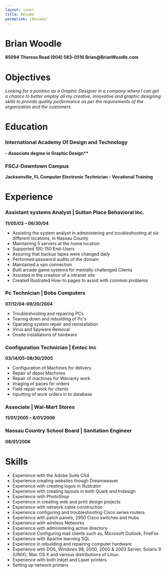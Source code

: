 ```yaml
---
layout: inner
title: Resume
permalink: /Resume/
---
```


<h1> Brian Woodle </h1>
<b> 85094 Theresa Road </b>   
<b> (904) 583-0516  </b>    
<b> Brian@BrianWoodle.com </b>   
<h1> Objectives </h1>
<i> Looking for a position as a Graphic Designer in a company where I can get a chance to better employ all my creative, innovative and graphic designing skills to provide quality performance as per the requirements of the organization and the customers. </i>
<h1> Education </h1> 
<h3> International Academy Of Design and Technology </h3>  
<b> - Associate degree in Graphic Design** </b>  
<p>
<H3> FSCJ-Downtown Campus </H3> 
<b> Jacksonville, FL </B> 
<b> Computer Electronic Technician  - Vocational Training </b>

<h1> Experience </h1>  
<h3> Assistant systems Analyst | Sutton Place Behavioral Inc.</h3> 
<b> 11/05/03 – 06/30/04 </b>
<ul>
<li> Assisting the system analyst in administering and troubleshooting at six
 different locations, in Nassau County </li>
<li> Maintaining 5 servers at the home location </li>
<li>  Supported 100-150 End-Users </li>
<li> Assuring that backup tapes were changed daily </li>
<li> Performed password audits of the domain </li>
<li> Maintained a vpn connection </li>
<li> Built arcade game systems for mentally challenged Clients </li>
<li> Assisted in the creation of a intranet site </li>
<li> Created illustrated How-to pages to assist with common problems </li>
  </ul>
  <p>
  <h3> Pc Technician | Bobs Computers   </h3>
<b> 07/12/04-09/20/2004 </b>
<ul>
  <li> Troubleshooting and repairing PCs </li>
  <li> Tearing down and rebuilding of Pc's </li>
 <li> Operating system repair and reinstallation </li>
 <li> Virus and Spyware Removal </li>
 <li> Onsite installations of hardware </li>  
</ul>
<h3> Configuration Technician | Emtec Inc </h3>   
<b> 03/14/05-08/30/2005 </b>
<ul>
<li> Configuration of Machines for delivery </li>
  <li> Repair of depot Machines </li>
<li>  Repair of machines for Warranty work </li>
  <li> Imaging of paces for orders </li>
  <li> Field repair work  for clients </li>
  <li>Inputting of work orders in to database </li>
  </ul>
  <h3> Associate | Wal-Mart Stores </h3>
<b> 11/01/2005 – 8/01/2006 </b>
<h3> Nassau Country School Board | Sanitation Engineer </h3>  
<b>08/01/2006 </b> 
<h1> Skills </h1>
<ul>
<li> Experience with the Adobe Suite CS4 </li>
<li> Experience creating websites though Dreamweaver </li>
<li> Experience with  creating logos in  Illustrator </li>
<li> Experience with creating layouts in both Quark and Indesign </li>
<li> Experience with PhotoShop </li>
<li> Experience in creating web and print design projects </li>
<li>  Experience with network cable construction </li>
<li>  Experience configuring and troubleshooting Cisco series routers. </li>
<li> Experience with patch panels, 2950 Cisco switches and Hubs </li>
<li>  Experience with wireless Networks </li>
<li>  Experience with administering active directory </li>
<li> Experience Configuring mail clients such as, Microsoft Outlook, FireFox </li>
 <li> Experience with Apache learning SQL </li>
<li> Experience in rebuilding and repairing computer hardware </li>
<li> Experience with DOS, Windows 98, 2000, 2000 & 2003 Server, Solaris 9 (UNIX), Mac OS  X  and various distributions of Linux.</li>
 <li> Experience with both Inkjet and Laser printers </li>
<li> Setting up network  printers </li>
</ul>

 
